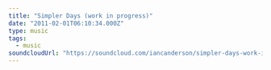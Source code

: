 ```yaml
---
title: "Simpler Days (work in progress)"
date: "2011-02-01T06:10:34.000Z"
type: music
tags:
  - music
soundcloudUrl: "https://soundcloud.com/iancanderson/simpler-days-work-in-progress"
---
```

